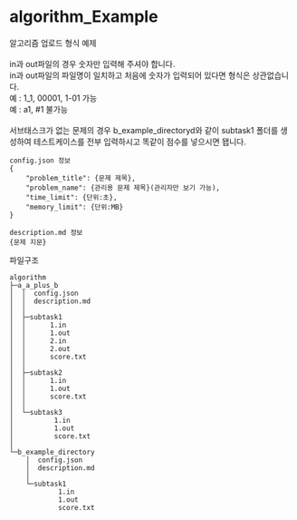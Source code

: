 # algorithm_Example
알고리즘 업로드 형식 예제
<br><br>
in과 out파일의 경우 숫자만 입력해 주셔야 합니다.
<br>
in과 out파일의 파일명이 일치하고 처음에 숫자가 입력되어 있다면 형식은 상관없습니다.
<br>
예 : 1_1, 00001, 1-01 가능
<br>
예 : a1, #1 불가능
<br><br>
서브태스크가 없는 문제의 경우 b_example_directoryd와 같이 subtask1 폴더를 생성하여 테스트케이스를 전부 입력하시고 똑같이 점수를 넣으시면 됍니다.
<br>

```
config.json 정보
{
    "problem_title": {문제 제목},
    "problem_name": {관리용 문제 제목}(관리자만 보기 가능),
    "time_limit": {단위:초},
    "memory_limit": {단위:MB}
}

description.md 정보
{문제 지문}
```

파일구조
```
algorithm
├─a_a_plus_b
│  │  config.json
│  │  description.md
│  │  
│  ├─subtask1
│  │      1.in
│  │      1.out
│  │      2.in
│  │      2.out
│  │      score.txt
│  │      
│  ├─subtask2
│  │      1.in
│  │      1.out
│  │      score.txt
│  │      
│  └─subtask3
│          1.in
│          1.out
│          score.txt
│          
└─b_example_directory
    │  config.json
    │  description.md
    │  
    └─subtask1
            1.in
            1.out
            score.txt
```
